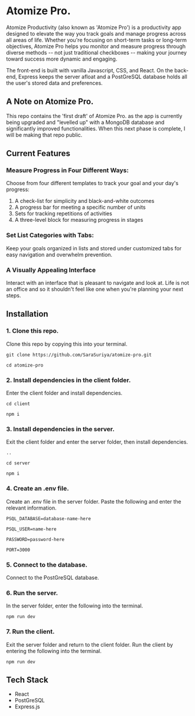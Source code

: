# Atomize Pro. 

Atomize Productivity (also known as 'Atomize Pro') is a productivity app designed to elevate the way you track goals and manage progress across all areas of life. Whether you're focusing on short-term tasks or long-term objectives, Atomize Pro helps you monitor and measure progress through diverse methods -- not just traditional checkboxes -- making your journey toward success more dynamic and engaging.
 
The front-end is built with vanilla Javascript, CSS, and React. On the back-end, Express keeps the server afloat and a PostGreSQL database holds all the user's stored data and preferences.

## A Note on Atomize Pro.

This repo contains the 'first draft' of Atomize Pro. as the app is currently being upgraded and "levelled up" with a MongoDB database and significantly improved functionalities. When this next phase is complete, I will be making that repo public.

## Current Features

### Measure Progress in Four Different Ways:
Choose from four different templates to track your goal and your day's progress: 

1) A check-list for simplicity and black-and-white outcomes
2) A progress bar for meeting a specific number of units
3) Sets for tracking repetitions of activities
4) A three-level block for measuring progress in stages
  
### Set List Categories with Tabs:
Keep your goals organized in lists and stored under customized tabs for easy navigation and overwhelm prevention.

### A Visually Appealing Interface
Interact with an interface that is pleasant to navigate and look at. Life is not an office and so it shouldn't feel like one when you're planning your next steps.


## Installation

### 1. Clone this repo.
Clone this repo by copying this into your terminal.

```git clone https://github.com/SaraSuriya/atomize-pro.git```

```cd atomize-pro```

### 2. Install dependencies in the client folder.
Enter the client folder and install dependencies.

```cd client```

```npm i```

### 3. Install dependencies in the server.
Exit the client folder and enter the server folder, then install dependencies.

```..```

```cd server```

```npm i```

### 4. Create an .env file.
Create an .env file in the server folder. Paste the following and enter the relevant information.

```PSQL_DATABASE=database-name-here```

```PSQL_USER=name-here```

```PASSWORD=password-here```

```PORT=3000```

### 5. Connect to the database.
Connect to the PostGreSQL database.

### 6. Run the server.
In the server folder, enter the following into the terminal.

```npm run dev```

### 7. Run the client.
Exit the server folder and return to the client folder. Run the client by entering the following into the terminal.

```npm run dev```


## Tech Stack

- React
- PostGreSQL
- Express.js
